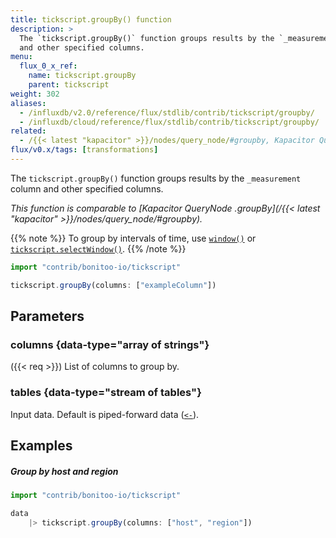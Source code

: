 ```yaml
---
title: tickscript.groupBy() function
description: >
  The `tickscript.groupBy()` function groups results by the `_measurement` column
  and other specified columns.
menu:
  flux_0_x_ref:
    name: tickscript.groupBy
    parent: tickscript
weight: 302
aliases:
  - /influxdb/v2.0/reference/flux/stdlib/contrib/tickscript/groupby/
  - /influxdb/cloud/reference/flux/stdlib/contrib/tickscript/groupby/
related:
  - /{{< latest "kapacitor" >}}/nodes/query_node/#groupby, Kapacitor QueryNode - groupBy
flux/v0.x/tags: [transformations]
---
```


The `tickscript.groupBy()` function groups results by the `_measurement` column and
other specified columns.

_This function is comparable to [Kapacitor QueryNode .groupBy](/{{< latest "kapacitor" >}}/nodes/query_node/#groupby)._

{{% note %}}
To group by intervals of time, use [`window()`](/flux/v0.x/stdlib/universe/window/)
or [`tickscript.selectWindow()`](/flux/v0.x/stdlib/contrib/bonitoo-io/tickscript/selectwindow/).
{{% /note %}}

```js
import "contrib/bonitoo-io/tickscript"

tickscript.groupBy(columns: ["exampleColumn"])
```

## Parameters

### columns {data-type="array of strings"}
({{< req >}})
List of columns to group by.

### tables {data-type="stream of tables"}
Input data.
Default is piped-forward data ([`<-`](/flux/v0.x/spec/expressions/#pipe-expressions)).

## Examples

##### Group by host and region
```js
import "contrib/bonitoo-io/tickscript"

data
    |> tickscript.groupBy(columns: ["host", "region"])
```
